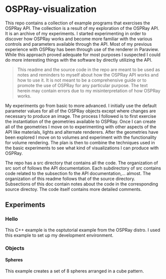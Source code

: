 # OSPRay-visualization
This repo contains a collection of example programs that exercises the OSPRay API. The collection is a result of my exploration of the
OSPRay API. It is an archive of my experiments. I started experimenting in order to discover how OSPRay works and become
more familiar with the various controls and parameters available through the API. Most of my previous experience with 
OSPRay has been through use of the renderer in Paraview. While this approach proved adequate for most purposes I suspected
I could do more interesting things with the software by directly utilizing the API. 

> This readme and the source code in the repo are meant to be used as notes and reminders to myself about how the OSPRay API works and how to use it. It is not meant to be a comprehensive guide or to promote the use of OSPRay for any particular purpose. The text herein may contain errors due to my misinterpretation of how OSPRay works. 

My experiments go from basic to more advanced. I initially use the default parameter values for all of the OSPRay objects except where changes 
are necessary to produce an image. The process I followed is to first exercise the instantiation of the geometries available to OSPRay. 
Once I can create all of the geometries I move on to experimenting with other aspects of the API like materials, lights and alternate renderers. 
After the geometries have been explored I move on to volumes and experiment with the functionality for volume rendering. The plan is then to combine the
techniques used in the basic experiments to see what kind of visualizations I can produce with OSPRay.  

The repo has a src directory that contains all the code. The organization of src
sort of follows the API documentation. Each subdirectory of src contains code related to the subsection fo the API documentation,... almost. The organization of this readme follows that of the source directory. Subsections of this doc contain notes about the code in the corresponding source directoy. The code itself contains more detailed comments.  

## Experiments
### Hello
This C++ example is the osptutorial example from the OSPRay distro. I used this 
example to set up my development environment.
### Objects
#### Spheres
This example creates a set of 8 spheres arranged in a cube pattern.  
